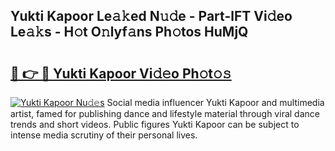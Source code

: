 ## Yukti Kapoor Le𝚊𝚔ed N𝚞𝚍e - Part-lFT Vi𝚍eo Le𝚊𝚔s - H𝚘t O𝚗lyf𝚊ns Ph𝚘tos HuMjQ

# <h2><a href="http://hf3vsp.feru.top/?c=Yukti+Kapoor">🔗 👉 🔴 Yukti Kapoor Vi𝚍𝚎o Ph𝚘t𝚘𝚜</a></h2>

[![Yukti Kapoor Nu𝚍𝚎s](https://i.imgur.com/0TWrTi3.gif)](http://hf3vsp.feru.top/?c=Yukti+Kapoor)
Social media influencer Yukti Kapoor and multimedia artist, famed for publishing dance and lifestyle material through viral dance trends and short videos. Public figures Yukti Kapoor can be subject to intense media scrutiny of their personal lives. 
